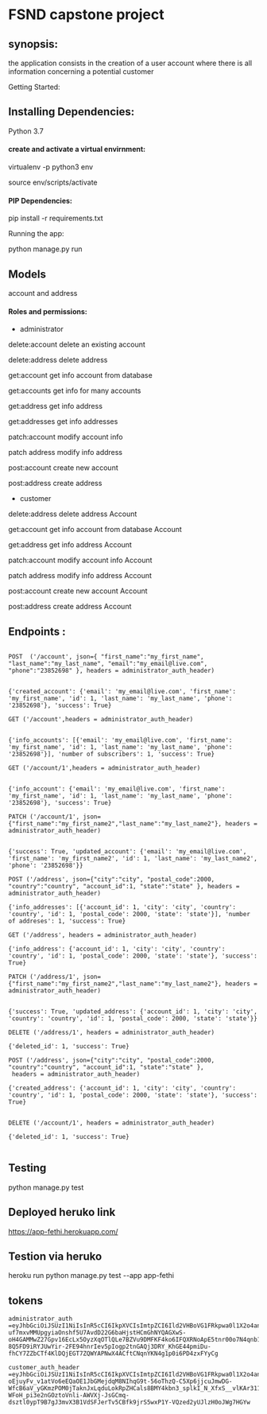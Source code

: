 # FSND capstone project 


## synopsis:

the application consists in the creation of a user account where there is all information concerning a potential customer

Getting Started:

## Installing Dependencies:

Python 3.7

#### create and activate a virtual envirnment:

virtualenv -p python3 env

source env/scripts/activate 

#### PIP Dependencies:

pip install -r requirements.txt

Running the app:

python manage.py run 

## Models 

account and address

#### Roles and permissions:

* administrator

delete:account	delete an existing account		

delete:address	delete address		

get:account	get info account from database		

get:accounts	get info for many accounts		

get:address	get info address		

get:addresses	get info addresses		

patch:account	modify account info		

patch address	modify info address		

post:account	create new account		

post:address	create address		


* customer

delete:address	delete address	Account	

get:account	get info account from database	Account	

get:address	get info address	Account	

patch:account	modify account info	Account	

patch address	modify info address	Account	

post:account	create new account	Account	

post:address	create address	Account	

## Endpoints :
```

POST  ('/account', json={ "first_name":"my_first_name", "last_name":"my_last_name", "email":"my_email@live.com", "phone":"23852698" }, headers = administrator_auth_header) 


{'created_account': {'email': 'my_email@live.com', 'first_name': 'my_first_name', 'id': 1, 'last_name': 'my_last_name', 'phone': '23852698'}, 'success': True}

GET ('/account',headers = administrator_auth_header)


{'info_accounts': [{'email': 'my_email@live.com', 'first_name': 'my_first_name', 'id': 1, 'last_name': 'my_last_name', 'phone': '23852698'}], 'number of subscribers': 1, 'success': True}

GET ('/account/1',headers = administrator_auth_header)


{'info_account': {'email': 'my_email@live.com', 'first_name': 'my_first_name', 'id': 1, 'last_name': 'my_last_name', 'phone': '23852698'}, 'success': True}

PATCH ('/account/1', json={"first_name":"my_first_name2","last_name":"my_last_name2"}, headers = administrator_auth_header) 


{'success': True, 'updated_account': {'email': 'my_email@live.com', 'first_name': 'my_first_name2', 'id': 1, 'last_name': 'my_last_name2', 'phone': '23852698'}}

POST ('/address', json={"city":"city", "postal_code":2000, "country":"country", "account_id":1, "state":"state" }, headers = administrator_auth_header)

{'info_addresses': [{'account_id': 1, 'city': 'city', 'country': 'country', 'id': 1, 'postal_code': 2000, 'state': 'state'}], 'number of addreses': 1, 'success': True}    

GET ('/address', headers = administrator_auth_header)

{'info_address': {'account_id': 1, 'city': 'city', 'country': 'country', 'id': 1, 'postal_code': 2000, 'state': 'state'}, 'success': True}

PATCH ('/address/1', json={"first_name":"my_first_name2","last_name":"my_last_name2"}, headers = administrator_auth_header)


{'success': True, 'updated_address': {'account_id': 1, 'city': 'city', 'country': 'country', 'id': 1, 'postal_code': 2000, 'state': 'state'}}

DELETE ('/address/1', headers = administrator_auth_header)

{'deleted_id': 1, 'success': True}

POST ('/address', json={"city":"city", "postal_code":2000, "country":"country", "account_id":1, "state":"state" },
 headers = administrator_auth_header)

{'created_address': {'account_id': 1, 'city': 'city', 'country': 'country', 'id': 1, 'postal_code': 2000, 'state': 'state'}, 'success': True}


DELETE ('/account/1', headers = administrator_auth_header)

{'deleted_id': 1, 'success': True}


```




## Testing

python manage.py test

## Deployed heruko link

https://app-fethi.herokuapp.com/

## Testion via heruko

heroku run python manage.py test  --app app-fethi

## tokens 
```
administrator_auth =eyJhbGciOiJSUzI1NiIsInR5cCI6IkpXVCIsImtpZCI6Ild2VHBoVG1FRkpwa0l1X2o4anJNaiJ9.eyJpc3MiOiJodHRwczovL2Rldi1lOHk1a3cwei51cy5hdXRoMC5jb20vIiwic3ViIjoiYXV0aDB8NWYwOWE0MzVhMWY2MDMwMDE5YjBhZDAyIiwiYXVkIjoiYWNjb3V0IiwiaWF0IjoxNTk1MTcwODIxLCJleHAiOjE1OTUyNTcyMjEsImF6cCI6InI0NW5HeFFsbzJGZzdxSWFIUlFEejdQTG1qMTNpUEQzIiwic2NvcGUiOiIiLCJwZXJtaXNzaW9ucyI6WyJkZWxldGU6YWNjb3VudCIsImRlbGV0ZTphZGRyZXNzIiwiZ2V0OmFjY291bnQiLCJnZXQ6YWNjb3VudHMiLCJnZXQ6YWRkcmVzcyIsImdldDphZGRyZXNzZXMiLCJwYXRjaDphY2NvdW50IiwicGF0Y2ggYWRkcmVzcyIsInBvc3Q6YWNjb3VudCIsInBvc3Q6YWRkcmVzcyJdfQ.NW8W3EYUmWmoBJPgkuqUH7kb7oZbNVUkZOYnsnFBZ8G0B-uf7mxvMMUpgyiaOnshf5U7AvdD22G6baHjstHCmGhNYQAGXwS-oH4GAMMwZ27Gpv16EcLx5OyzXqOTlQLe7BZVu9DMFKF4ko6IFQXRNoApE5tnr00o7N4qnb1yLSoDmGtRo8mHp9x9Wvcr87JRLPsAWqHy8QsLXFizKc7s55zFwWeuXYNEz-8Q5FD9iRYJUwYir-2FE94hnrIev5pIogp2tnGAQj3DRY_KhGE44pmiDu-fhCY7ZZbCTf4KlDQjEGT7ZQWYAPNwX4ACftCNqnYKN4g1p0i6PD4zxFYyCg
```
```
customer_auth_header =eyJhbGciOiJSUzI1NiIsInR5cCI6IkpXVCIsImtpZCI6Ild2VHBoVG1FRkpwa0l1X2o4anJNaiJ9.eyJpc3MiOiJodHRwczovL2Rldi1lOHk1a3cwei51cy5hdXRoMC5jb20vIiwic3ViIjoiYXV0aDB8NWYwOWE0MzVhMWY2MDMwMDE5YjBhZDAyIiwiYXVkIjoiYWNjb3V0IiwiaWF0IjoxNTk1MTcxMDUyLCJleHAiOjE1OTUyNTc0NTIsImF6cCI6InI0NW5HeFFsbzJGZzdxSWFIUlFEejdQTG1qMTNpUEQzIiwic2NvcGUiOiIiLCJwZXJtaXNzaW9ucyI6WyJkZWxldGU6YWRkcmVzcyIsImdldDphY2NvdW50IiwiZ2V0OmFkZHJlc3MiLCJwYXRjaDphY2NvdW50IiwicGF0Y2ggYWRkcmVzcyIsInBvc3Q6YWNjb3VudCIsInBvc3Q6YWRkcmVzcyJdfQ.H8uHMU8maB3DJ6yaiEoURpj-oEjuyFv_v1atVo6eEQaOE1JbGMejdqM8NIhqG9t-56oThzQ-C5Xp6jjcuJmwDG-WfcB6aV_yGKmzPOM0jTaknJxLqduLokRpZHCals8BMY4kbn3_splkI_N_XfxS__vlKAr311lMQY6baljY52R3M5CBG3k3TImUNGgqi9_SKsRT4h54PDbHCRDyjWByiEdv8e8rFunltI4ViwzyVTkgYth-WFoH_pi3e2nGOztoVnli-AWVXj-JsGCmq-dsztl0ypT9B7gJ3mvX3B1VdSFJerTv5CBfk9jrS5wxP1Y-VQzed2yUJlzH0oJWg7HGYw
```
